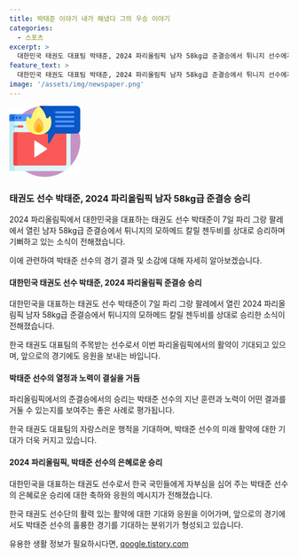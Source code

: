```yaml
---
title: 박태준 이야기 내가 해냈다 그의 우승 이야기
categories:
  - 스포츠
excerpt: >
  대한민국 태권도 대표팀 박태준, 2024 파리올림픽 남자 58kg급 준결승에서 튀니지 선수에게 승리
feature_text: >
  대한민국 태권도 대표팀 박태준, 2024 파리올림픽 남자 58kg급 준결승에서 튀니지 선수에게 승리
image: '/assets/img/newspaper.png'
---
```


<p><img src="/assets/img/news.png" alt="rentncar 속보" /></p>

<h3>태권도 선수 박태준, 2024 파리올림픽 남자 58kg급 준결승 승리</h3>

<p>2024 파리올림픽에서 대한민국을 대표하는 태권도 선수 박태준이 7일 파리 그랑 팔레에서 열린 남자 58kg급 준결승에서 튀니지의 모하메드 칼릴 젠두비를 상대로 승리하며 기뻐하고 있는 소식이 전해졌습니다.</p>

<p>이에 관련하여 박태준 선수의 경기 결과 및 소감에 대해 자세히 알아보겠습니다. </p>

<h4>대한민국 태권도 선수 박태준, 2024 파리올림픽 준결승 승리</h4>

<p>대한민국을 대표하는 태권도 선수 박태준이 7일 파리 그랑 팔레에서 열린 2024 파리올림픽 남자 58kg급 준결승에서 튀니지의 모하메드 칼릴 젠두비를 상대로 승리한 소식이 전해졌습니다.</p>

<p>한국 태권도 대표팀의 주목받는 선수로서 이번 파리올림픽에서의 활약이 기대되고 있으며, 앞으로의 경기에도 응원을 보내는 바입니다.</p>

<h4>박태준 선수의 열정과 노력이 결실을 거둠</h4>

<p>파리올림픽에서의 준결승에서의 승리는 박태준 선수의 지난 훈련과 노력이 어떤 결과를 거둘 수 있는지를 보여주는 좋은 사례로 평가됩니다. </p>

<p>한국 태권도 대표팀의 자랑스러운 행적을 기대하며, 박태준 선수의 미래 활약에 대한 기대가 더욱 커지고 있습니다.</p>

<h4>2024 파리올림픽, 박태준 선수의 은혜로운 승리</h4>

<p>대한민국을 대표하는 태권도 선수로서 한국 국민들에게 자부심을 심어 주는 박태준 선수의 은혜로운 승리에 대한 축하와 응원의 메시지가 전해졌습니다.</p>

<p>한국 태권도 선수단의 활력 있는 활약에 대한 기대와 응원을 이어가며, 앞으로의 경기에서도 박태준 선수의 훌륭한 경기를 기대하는 분위기가 형성되고 있습니다.</p>
유용한 생활 정보가 필요하시다면, <a href="https://qoogle.tistory.com" rel="dofollow">qoogle.tistory.com</a>



